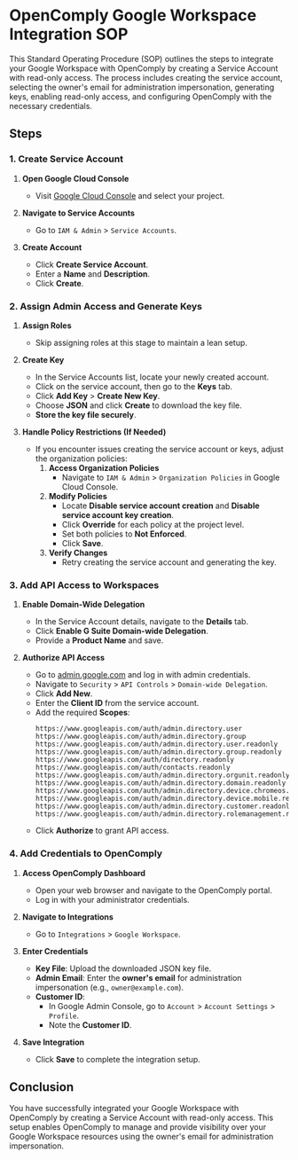 # OpenComply Google Workspace Integration SOP

This Standard Operating Procedure (SOP) outlines the steps to integrate your Google Workspace with OpenComply by creating a Service Account with read-only access. The process includes creating the service account, selecting the owner's email for administration impersonation, generating keys, enabling read-only access, and configuring OpenComply with the necessary credentials.

## Steps

### 1. Create Service Account

1. **Open Google Cloud Console**
   - Visit [Google Cloud Console](https://console.cloud.google.com/) and select your project.

2. **Navigate to Service Accounts**
   - Go to `IAM & Admin` > `Service Accounts`.

3. **Create Account**
   - Click **Create Service Account**.
   - Enter a **Name** and **Description**.
   - Click **Create**.

### 2. Assign Admin Access and Generate Keys

1. **Assign Roles**
   - Skip assigning roles at this stage to maintain a lean setup.

2. **Create Key**
   - In the Service Accounts list, locate your newly created account.
   - Click on the service account, then go to the **Keys** tab.
   - Click **Add Key** > **Create New Key**.
   - Choose **JSON** and click **Create** to download the key file.
   - **Store the key file securely**.

3. **Handle Policy Restrictions (If Needed)**
   - If you encounter issues creating the service account or keys, adjust the organization policies:
     1. **Access Organization Policies**
        - Navigate to `IAM & Admin` > `Organization Policies` in Google Cloud Console.
     2. **Modify Policies**
        - Locate **Disable service account creation** and **Disable service account key creation**.
        - Click **Override** for each policy at the project level.
        - Set both policies to **Not Enforced**.
        - Click **Save**.
     3. **Verify Changes**
        - Retry creating the service account and generating the key.

### 3. Add API Access to Workspaces

1. **Enable Domain-Wide Delegation**
   - In the Service Account details, navigate to the **Details** tab.
   - Click **Enable G Suite Domain-wide Delegation**.
   - Provide a **Product Name** and save.

2. **Authorize API Access**
   - Go to [admin.google.com](https://admin.google.com/) and log in with admin credentials.
   - Navigate to `Security` > `API Controls` > `Domain-wide Delegation`.
   - Click **Add New**.
   - Enter the **Client ID** from the service account.
   - Add the required **Scopes**:
     ```
     https://www.googleapis.com/auth/admin.directory.user
     https://www.googleapis.com/auth/admin.directory.group
     https://www.googleapis.com/auth/admin.directory.user.readonly
     https://www.googleapis.com/auth/admin.directory.group.readonly
     https://www.googleapis.com/auth/directory.readonly
     https://www.googleapis.com/auth/contacts.readonly
     https://www.googleapis.com/auth/admin.directory.orgunit.readonly
     https://www.googleapis.com/auth/admin.directory.domain.readonly
     https://www.googleapis.com/auth/admin.directory.device.chromeos.readonly
     https://www.googleapis.com/auth/admin.directory.device.mobile.readonly
     https://www.googleapis.com/auth/admin.directory.customer.readonly
     https://www.googleapis.com/auth/admin.directory.rolemanagement.readonly
     ```
   - Click **Authorize** to grant API access.

### 4. Add Credentials to OpenComply

1. **Access OpenComply Dashboard**
   - Open your web browser and navigate to the OpenComply portal.
   - Log in with your administrator credentials.

2. **Navigate to Integrations**
   - Go to `Integrations` > `Google Workspace`.

3. **Enter Credentials**
   - **Key File**: Upload the downloaded JSON key file.
   - **Admin Email**: Enter the **owner's email** for administration impersonation (e.g., `owner@example.com`).
   - **Customer ID**:
     - In Google Admin Console, go to `Account` > `Account Settings` > `Profile`.
     - Note the **Customer ID**.

4. **Save Integration**
   - Click **Save** to complete the integration setup.

## Conclusion

You have successfully integrated your Google Workspace with OpenComply by creating a Service Account with read-only access. This setup enables OpenComply to manage and provide visibility over your Google Workspace resources using the owner's email for administration impersonation.
